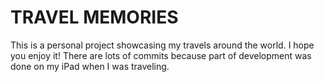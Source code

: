 # TRAVEL MEMORIES
This is a personal project showcasing my travels around the world. I hope you enjoy it! 
There are lots of commits because part of development was done on my iPad when I was traveling.
